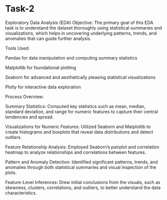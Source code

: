 # Task-2
Exploratory Data Analysis (EDA)
Objective:
The primary goal of this EDA task is to understand the dataset thoroughly using statistical summaries and visualizations, which helps in uncovering underlying patterns, trends, and anomalies that can guide further analysis.

Tools Used:

Pandas for data manipulation and computing summary statistics

Matplotlib for foundational plotting

Seaborn for advanced and aesthetically pleasing statistical visualizations

Plotly for interactive data exploration

Process Overview:

Summary Statistics:
Computed key statistics such as mean, median, standard deviation, and range for numeric features to capture their central tendencies and spread.

Visualizations for Numeric Features:
Utilized Seaborn and Matplotlib to create histograms and boxplots that reveal data distributions and detect outliers.

Feature Relationship Analysis:
Employed Seaborn’s pairplot and correlation heatmap to analyze relationships and correlations between features.

Pattern and Anomaly Detection:
Identified significant patterns, trends, and anomalies through both statistical summaries and visual inspection of the plots.

Feature-Level Inferences:
Drew initial conclusions from the visuals, such as skewness, clusters, correlations, and outliers, to better understand the data characteristics.

